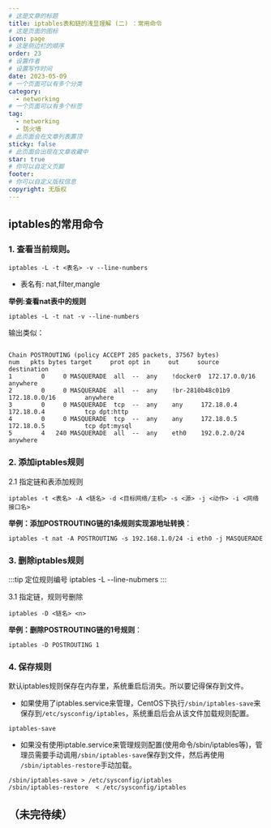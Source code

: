 ```yaml
---
# 这是文章的标题
title: iptables表和链的浅显理解 (二) ：常用命令
# 这是页面的图标
icon: page
# 这是侧边栏的顺序
order: 23
# 设置作者
# 设置写作时间
date: 2023-05-09
# 一个页面可以有多个分类
category:
  - networking
# 一个页面可以有多个标签
tag:
  - networking
  - 防火墙
# 此页面会在文章列表置顶
sticky: false
# 此页面会出现在文章收藏中
star: true
# 你可以自定义页脚
footer: 
# 你可以自定义版权信息
copyright: 无版权
---
```





## iptables的常用命令

### 1. 查看当前规则。

```shell
iptables -L -t <表名> -v --line-numbers
```
- 表名有: nat,filter,mangle

**举例:查看nat表中的规则**
```shell
iptables -L -t nat -v --line-numbers
```

输出类似：
```plain

Chain POSTROUTING (policy ACCEPT 285 packets, 37567 bytes)
num   pkts bytes target     prot opt in     out     source               destination
1        0     0 MASQUERADE  all  --  any    !docker0  172.17.0.0/16        anywhere
2        0     0 MASQUERADE  all  --  any    !br-2810b48c01b9  172.18.0.0/16        anywhere
3        0     0 MASQUERADE  tcp  --  any    any     172.18.0.4           172.18.0.4           tcp dpt:http
4        0     0 MASQUERADE  tcp  --  any    any     172.18.0.5           172.18.0.5           tcp dpt:mysql
5        4   240 MASQUERADE  all  --  any    eth0    192.0.2.0/24         anywhere
```

### 2. 添加iptables规则


2.1 指定链和表添加规则
``` shell
iptables -t <表名> -A <链名> -d <目标网络/主机> -s <源> -j <动作> -i <网络接口名>
```
**举例：添加POSTROUTING链的1条规则实现源地址转换**：
```
iptables -t nat -A POSTROUTING -s 192.168.1.0/24 -i eth0 -j MASQUERADE
```


### 3. 删除iptables规则

:::tip 定位规则编号
iptables -L --line-nubmers
:::

3.1 指定链，规则号删除
``` shell
iptables -D <链名> <n>
```
**举例：删除POSTROUTING链的1号规则**：
```
iptables -D POSTROUTING 1
```


### 4. 保存规则

默认iptables规则保存在内存里，系统重启后消失。所以要记得保存到文件。

- 如果使用了iptables.service来管理，CentOS下执行`/sbin/iptables-save`来保存到`/etc/sysconfig/iptables`，系统重启后会从该文件加载规则配置。
```shell
iptables-save 
```

- 如果没有使用iptable.service来管理规则配置(使用命令/sbin/iptables等)，管理员需要手动调用`/sbin/iptables-save`保存到文件，然后再使用` /sbin/iptables-restore`手动加载。

``` shell
/sbin/iptables-save > /etc/sysconfig/iptables
/sbin/iptables-restore  < /etc/sysconfig/iptables
```

## （未完待续）